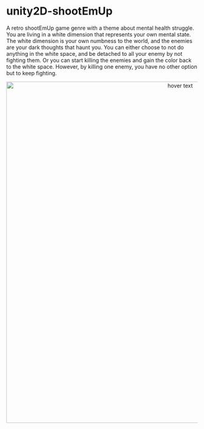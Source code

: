 # unity2D-shootEmUp
A retro shootEmUp game genre with a theme about mental health struggle. You are living in a white dimension that represents your own mental state. The white dimension is your own numbness to the world, and the enemies are your dark thoughts that haunt you. You can either choose to not do anything in the white space, and be detached to all your enemy by not fighting them. Or you can start killing the enemies and gain the color back to the white space. However, by killing one enemy, you have no other option but to keep fighting.


<p align="center">
  <img src="https://github.com/ngol0/unity2D-shootEmUp/blob/main/screenshot3.png" width="900" title="hover text">
</p>
